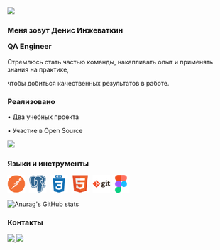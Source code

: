 <div >
  <img src="https://media2.giphy.com/media/v1.Y2lkPTc5MGI3NjExaWF6ZXB1MjZ1ZnZ2eHA3MDcwMnJvYm55M3V4dWxicTh4cTcycTRwOCZlcD12MV9pbnRlcm5hbF9naWZfYnlfaWQmY3Q9cw/RVWSqOsgDAq0W3051o/giphy.gif" width="100"/>
</div>
<div ><h3>Меня зовут Денис Инжеваткин<p>QA Engineer</p></h3></div>
<div >Стремлюсь стать частью команды, накапливать опыт и применять знания на практике, <p>чтобы добиться качественных результатов в работе.</p></div>
<div ><h3>Реализовано</h3><p>• Два учебных проекта <p>• Участие в Open Source</p></p></p></div><p></p>

<div id="badges" >
  <a href="https://cv.hexlet.io/ru/resumes/3455">
   <img src="https://img.shields.io/badge/My%20CV-blue?style=plastic"/>
  </a>
</div>

<div >
<h3>Языки и инструменты</h3>
</div>
<div >
  <img src="https://github.com/devicons/devicon/blob/master/icons/postman/postman-original.svg"   alt="postman" width="40" height="40"/>&nbsp;
  <img src="https://github.com/devicons/devicon/blob/master/icons/postgresql/postgresql-plain.svg"  alt="postgresql" width="40" height="40"/>&nbsp;
  <img src="https://github.com/devicons/devicon/blob/master/icons/css3/css3-plain-wordmark.svg"   alt="CSS" width="40" height="40"/>&nbsp;
  <img src="https://github.com/devicons/devicon/blob/master/icons/html5/html5-original.svg"  alt="HTML" width="40" height="40"/>&nbsp;
  <img src="https://github.com/devicons/devicon/blob/master/icons/git/git-original-wordmark.svg"  **alt="Git" width="40" height="40"/>
  <img src="https://github.com/devicons/devicon/blob/master/icons/figma/figma-original.svg"  **alt="figma" width="40" height="40"/>
</div><p></p>

![Anurag's GitHub stats](https://github-readme-stats.vercel.app/api?username=dinzhev&theme=radical&show_icons=true)

<div >
<h3>Контакты</h3>
</div>

<div id="badges" >
  <a href="https://t.me/dinzh73">
   <img src="https://img.shields.io/badge/Telegram-blue?style=for-the-badge&logo=telegram&logoColor=white"/>
  </a>
  <a href="mailto:likershik@gmail.com">
  <img src="https://img.shields.io/badge/Mail-red?style=for-the-badge&logo=gmail"/>
  </a>
</div>

